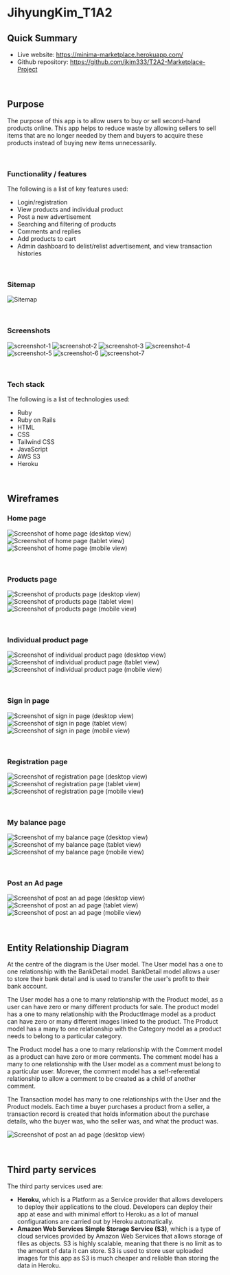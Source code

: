 # JihyungKim_T1A2

## Quick Summary

- Live website: https://minima-marketplace.herokuapp.com/
- Github repository: https://github.com/jkim333/T2A2-Marketplace-Project

<br/>

## Purpose

The purpose of this app is to allow users to buy or sell second-hand products online. This app helps to reduce waste by allowing sellers to sell items that are no longer needed by them and buyers to acquire these products instead of buying new items unnecessarily.

<br/>

### **Functionality / features**

The following is a list of key features used:

- Login/registration
- View products and individual product
- Post a new advertisement
- Searching and filtering of products
- Comments and replies
- Add products to cart
- Admin dashboard to delist/relist advertisement, and view transaction histories

<br/>

### **Sitemap**

![Sitemap](./docs/sitemap.png)

<br/>

### **Screenshots**

![screenshot-1](./docs/screenshot-1.png)
![screenshot-2](./docs/screenshot-2.png)
![screenshot-3](./docs/screenshot-3.png)
![screenshot-4](./docs/screenshot-4.png)
![screenshot-5](./docs/screenshot-5.png)
![screenshot-6](./docs/screenshot-6.png)
![screenshot-7](./docs/screenshot-7.png)

<br/>

### **Tech stack**

The following is a list of technologies used:

- Ruby
- Ruby on Rails
- HTML
- CSS
- Tailwind CSS
- JavaScript
- AWS S3
- Heroku

<br/>

## Wireframes

### **Home page**

![Screenshot of home page (desktop view)](./docs/home-desktop.png)
![Screenshot of home page (tablet view)](./docs/home-tablet.png)
![Screenshot of home page (mobile view)](./docs/home-mobile.png)

<br/>

### **Products page**

![Screenshot of products page (desktop view)](./docs/products-desktop.png)
![Screenshot of products page (tablet view)](./docs/products-tablet.png)
![Screenshot of products page (mobile view)](./docs/products-mobile.png)

<br/>

### **Individual product page**

![Screenshot of individual product page (desktop view)](./docs/individual-product-desktop.png)
![Screenshot of individual product page (tablet view)](./docs/individual-product-tablet.png)
![Screenshot of individual product page (mobile view)](./docs/individual-product-mobile.png)

<br/>

### **Sign in page**

![Screenshot of sign in page (desktop view)](./docs/sign-in-desktop.png)
![Screenshot of sign in page (tablet view)](./docs/sign-in-tablet.png)
![Screenshot of sign in page (mobile view)](./docs/sign-in-mobile.png)

<br/>

### **Registration page**

![Screenshot of registration page (desktop view)](./docs/register-desktop.png)
![Screenshot of registration page (tablet view)](./docs/register-tablet.png)
![Screenshot of registration page (mobile view)](./docs/register-mobile.png)

<br/>

### **My balance page**

![Screenshot of my balance page (desktop view)](./docs/my-balance-desktop.png)
![Screenshot of my balance page (tablet view)](./docs/my-balance-tablet.png)
![Screenshot of my balance page (mobile view)](./docs/my-balance-mobile.png)

<br/>

### **Post an Ad page**

![Screenshot of post an ad page (desktop view)](./docs/post-an-ad-desktop.png)
![Screenshot of post an ad page (tablet view)](./docs/post-an-ad-tablet.png)
![Screenshot of post an ad page (mobile view)](./docs/post-an-ad-mobile.png)

<br/>

## Entity Relationship Diagram

At the centre of the diagram is the User model. The User model has a one to one relationship with the BankDetail model. BankDetail model allows a user to store their bank detail and is used to transfer the user's profit to their bank account.

The User model has a one to many relationship with the Product model, as a user can have zero or many different products for sale. The product model has a one to many relationship with the ProductImage model as a product can have zero or many different images linked to the product. The Product model has a many to one relationship with the Category model as a product needs to belong to a particular category.

The Product model has a one to many relationship with the Comment model as a product can have zero or more comments. The comment model has a many to one relationship with the User model as a comment must belong to a particular user. Morever, the comment model has a self-referential relationship to allow a comment to be created as a child of another comment.

The Transaction model has many to one relationships with the User and the Product models. Each time a buyer purchases a product from a seller, a transaction record is created that holds information about the purchase details, who the buyer was, who the seller was, and what the product was.

![Screenshot of post an ad page (desktop view)](./docs/erd.png)

<br/>

## Third party services

The third party services used are:

- **Heroku**, which is a Platform as a Service provider that allows developers to deploy their applications to the cloud. Developers can deploy their app at ease and with minimal effort to Heroku as a lot of manual configurations are carried out by Heroku automatically.
- **Amazon Web Services Simple Storage Service (S3)**, which is a type of cloud services provided by Amazon Web Services that allows storage of files as objects. S3 is highly scalable, meaning that there is no limit as to the amount of data it can store. S3 is used to store user uploaded images for this app as S3 is much cheaper and reliable than storing the data in Heroku.
